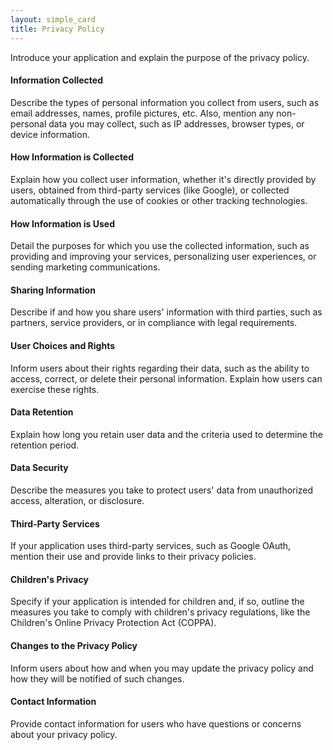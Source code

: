 ```yaml
---
layout: simple_card
title: Privacy Policy
---
```


Introduce your application and explain the purpose of the privacy policy.

#### Information Collected

Describe the types of personal information you collect from users, such as email addresses, names, profile pictures, etc. Also, mention any non-personal data you may collect, such as IP addresses, browser types, or device information.

#### How Information is Collected

Explain how you collect user information, whether it's directly provided by users, obtained from third-party services (like Google), or collected automatically through the use of cookies or other tracking technologies.

#### How Information is Used

Detail the purposes for which you use the collected information, such as providing and improving your services, personalizing user experiences, or sending marketing communications.

#### Sharing Information

Describe if and how you share users' information with third parties, such as partners, service providers, or in compliance with legal requirements.

#### User Choices and Rights

Inform users about their rights regarding their data, such as the ability to access, correct, or delete their personal information. Explain how users can exercise these rights.

#### Data Retention

Explain how long you retain user data and the criteria used to determine the retention period.

#### Data Security

Describe the measures you take to protect users' data from unauthorized access, alteration, or disclosure.

#### Third-Party Services

If your application uses third-party services, such as Google OAuth, mention their use and provide links to their privacy policies.

#### Children's Privacy

Specify if your application is intended for children and, if so, outline the measures you take to comply with children's privacy regulations, like the Children's Online Privacy Protection Act (COPPA).

#### Changes to the Privacy Policy

Inform users about how and when you may update the privacy policy and how they will be notified of such changes.

#### Contact Information

Provide contact information for users who have questions or concerns about your privacy policy.
